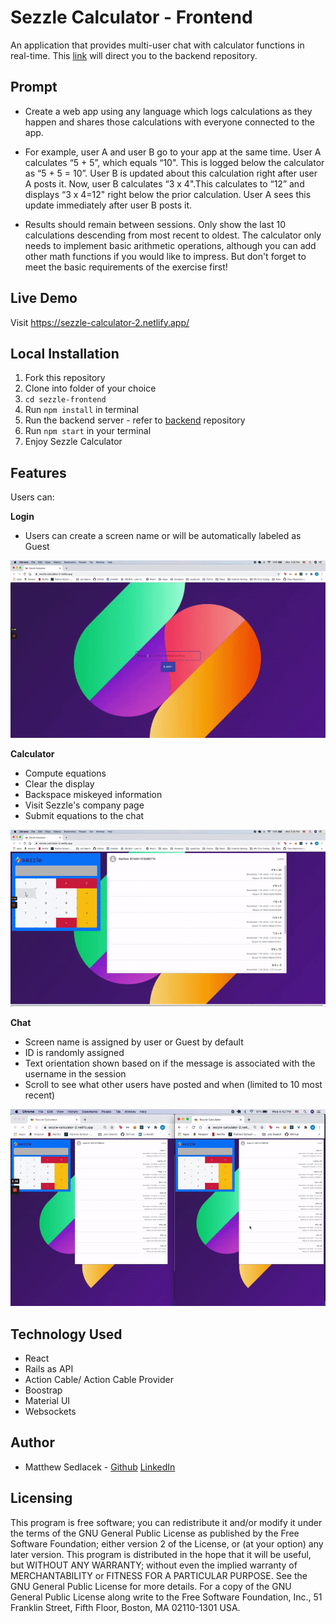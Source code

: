 # Sezzle Calculator - Frontend

An application that provides multi-user chat with calculator functions in real-time. This [link](https://github.com/matthewsedlacek/sezzle-backend-2.0) will direct you to the backend repository.

## Prompt

- Create a web app using any language which logs calculations as they happen and shares those calculations with everyone connected to the app.

- For example, user A and user B go to your app at the same time. User A calculates “5 + 5”, which equals “10". This is logged below the calculator as “5 + 5 = 10”. User B is updated about this calculation right after user A posts it. Now, user B calculates “3 x 4".This calculates to “12” and displays “3 x 4=12" right below the prior calculation. User A sees this update immediately after user B posts it.

- Results should remain between sessions. Only show the last 10 calculations descending from most recent to oldest. The calculator only needs to implement basic arithmetic operations, although you can add other math functions if you would like to impress. But don't forget to meet the basic requirements of the exercise first!

## Live Demo

Visit https://sezzle-calculator-2.netlify.app/

## Local Installation

1. Fork this repository
2. Clone into folder of your choice
3. `cd sezzle-frontend`
4. Run `npm install` in terminal
5. Run the backend server - refer to [backend](https://github.com/matthewsedlacek/sezzle-backend-2.0) repository
6. Run `npm start` in your terminal
7. Enjoy Sezzle Calculator

## Features

Users can:

**Login**

- Users can create a screen name or will be automatically labeled as Guest

![Login](README_assets/Login.gif)

**Calculator**

- Compute equations
- Clear the display
- Backspace miskeyed information
- Visit Sezzle's company page
- Submit equations to the chat

![Calculator](README_assets/Calculator.gif)

**Chat**

- Screen name is assigned by user or Guest by default
- ID is randomly assigned
- Text orientation shown based on if the message is associated with the username in the session
- Scroll to see what other users have posted and when (limited to 10 most recent)

![Chat](README_assets/Chat.gif)

## Technology Used

- React
- Rails as API
- Action Cable/ Action Cable Provider
- Boostrap
- Material UI
- Websockets

## Author

- Matthew Sedlacek - [Github](https://github.com/matthewsedlacek) [LinkedIn](https://www.linkedin.com/in/matthew-sedlacek/)

## Licensing

This program is free software; you can redistribute it and/or modify it under the terms of the GNU General Public License as published by the Free Software Foundation; either version 2 of the License, or (at your option) any later version.
This program is distributed in the hope that it will be useful, but WITHOUT ANY WARRANTY; without even the implied warranty of MERCHANTABILITY or FITNESS FOR A PARTICULAR PURPOSE. See the GNU General Public License for more details.
For a copy of the GNU General Public License along write to the Free Software Foundation, Inc., 51 Franklin Street, Fifth Floor, Boston, MA 02110-1301 USA.
